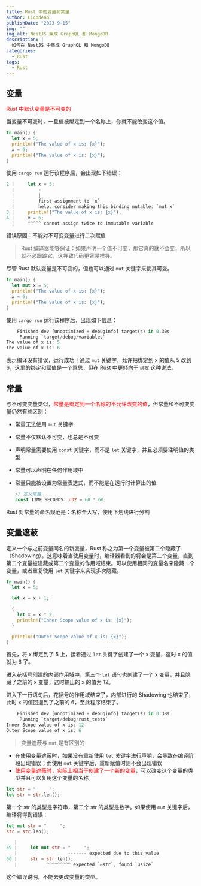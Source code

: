 ```yaml
---
title: Rust 中的变量和常量
author: Licodeao
publishDate: "2023-9-15"
img: ""
img_alt: NestJS 集成 GraphQL 和 MongoDB
description: |
  如何在 NestJS 中集成 GraphQL 和 MongoDB
categories:
  - Rust
tags:
  - Rust
---
```


## 变量

<font color="red">Rust 中默认变量是不可变的</font>

当变量不可变时，一旦值被绑定到一个名称上，你就不能改变这个值。

```rust
fn main() {
  let x = 5;
  println!("The value of x is: {x}");
  x = 6;
  println!("The value of x is: {x}");
}
```

使用 `cargo run` 运行该程序后，会出现如下错误：

```rust
2 |     let x = 5;
  |         -
  |         |
  |         first assignment to `x`
  |         help: consider making this binding mutable: `mut x`
3 |     println!("The value of x is: {x}");
4 |     x = 6;
  |     ^^^^^ cannot assign twice to immutable variable
```

错误原因：不能对不可变变量进行二次赋值

> Rust 编译器能够保证：如果声明一个值不可变，那它真的就不会变，所以就不必跟踪它，这导致代码更容易推导。

尽管 Rust 默认变量是不可变的，但也可以通过 `mut` 关键字来使其可变。

```rust
fn main() {
  let mut x = 5;
  println!("The value of x is: {x}");
  x = 6;
  println!("The value of x is: {x}");
}
```

使用 `cargo run` 运行该程序后，出现如下信息：

```rust
    Finished dev [unoptimized + debuginfo] target(s) in 0.30s
     Running `target/debug/variables`
The value of x is: 5
The value of x is: 6
```

表示编译没有错误，运行成功！通过 `mut` 关键字，允许把绑定到 x 的值从 5 改到 6，这里的绑定和赋值是一个意思，但在 Rust 中更倾向于 `绑定` 这种说法。

## 常量

与不可变变量类似，<font color="red">常量是绑定到一个名称的不允许改变的值</font>，但常量和不可变变量仍然有些区别：

- 常量无法使用 `mut` 关键字

- 常量不仅默认不可变，也总是不可变

- 声明常量需要使用 `const` 关键字，而不是 `let` 关键字，并且必须要注明值的类型

- 常量可以声明在任何作用域中

- 常量只能被设置为常量表达式，而不能是在运行时计算出的值

  ```rust
  // 定义常量
  const TIME_SECONDS: u32 = 60 * 60;
  ```

Rust 对常量的命名规范是：名称全大写，使用下划线进行分割

## 变量遮蔽

定义一个与之前变量同名的新变量，Rust 称之为第一个变量被第二个隐藏了（Shadowing）。这意味着当使用变量时，编译器看到的将会是第二个变量，直到第二个变量被隐藏或第二个变量的作用域结束。可以使用相同的变量名来隐藏一个变量，或者重复使用 `let` 关键字来实现多次隐藏。

```rust
fn main() {
  let x = 5;

  let x = x + 1;

  {
    let x = x * 2;
    println!("Inner Scope value of x is: {x}");
  }

  println!("Outer Scope value of x is: {x}");
}
```

首先，将 x 绑定到了 5 上，接着通过 `let` 关键字创建了一个 x 变量，这时 x 的值就为 6 了。

进入花括号创建的内部作用域中，第三个 `let` 语句也创建了一个 x 变量，并且隐藏了之前的 x 变量，这时输出的 x 的值为 12。

进入下一行语句后，花括号的作用域结束了，内部进行的 Shadowing 也结束了，此时 x 的值回退到了之前的 6，至此程序结束了。

```rust
    Finished dev [unoptimized + debuginfo] target(s) in 0.38s
     Running `target/debug/rust_tests`
Inner Scope value of x is: 12
Outer Scope value of x is: 6
```

> 变量遮蔽与 `mut` 是有区别的

- 在使用变量遮蔽时，如果没有重新使用 `let` 关键字进行声明，会导致在编译阶段出现错误；而使用 `mut` 关键字后，重新赋值时则不会出现错误
- <font color="red">使用变量遮蔽时，实际上相当于创建了一个新的变量</font>，可以改变这个变量的类型并且可以复用这个变量的名称。

```rust
let str = "     ";
let str = str.len();
```

第一个 str 的类型是字符串，第二个 str 的类型是数字。如果使用 `mut` 关键字后，编译将得到错误：

```rust
let mut str = "     ";
str = str.len();
```

```rust
   |
59 |     let mut str = "     ";
   |                   ------- expected due to this value
60 |     str = str.len();
   |           ^^^^^^^^^ expected `&str`, found `usize`
```

这个错误说明，不能去更改变量的类型。
